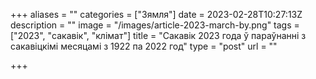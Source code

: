 +++
aliases = ""
categories = ["Зямля"]
date = 2023-02-28T10:27:13Z
description = ""
image = "/images/article-2023-march-by.png"
tags = ["2023", "сакавік", "клiмат"]
title = "Сакавік 2023 года ў параўнанні з сакавіцкімі месяцамі з 1922 па 2022 год"
type = "post"
url = ""

+++
